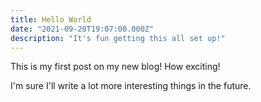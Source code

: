```yaml
---
title: Hello World
date: "2021-09-20T19:07:00.000Z"
description: "It's fun getting this all set up!"
---
```


This is my first post on my new blog! How exciting!

I'm sure I'll write a lot more interesting things in the future.